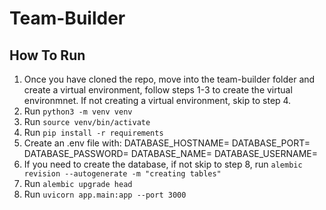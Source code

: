 # Team-Builder

## How To Run
1. Once you have cloned the repo, move into the team-builder folder and create a virtual environment, follow steps 1-3 to create the virtual environmnet. If not creating a virtual environment, skip to step 4.
2. Run ```python3 -m venv venv```
3. Run ```source venv/bin/activate``` 
4. Run ```pip install -r requirements```
5. Create an .env file with:
    DATABASE_HOSTNAME=
    DATABASE_PORT=
    DATABASE_PASSWORD=
    DATABASE_NAME=
    DATABASE_USERNAME=
6. If you need to create the database, if not skip to step 8, run ```alembic revision --autogenerate -m "creating tables"```
7. Run ```alembic upgrade head```
8. Run ```uvicorn app.main:app --port 3000```

